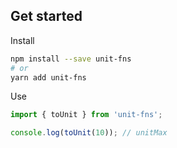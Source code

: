 ## Get started

Install

```bash
npm install --save unit-fns
# or
yarn add unit-fns
```

Use

```typescript
import { toUnit } from 'unit-fns';

console.log(toUnit(10)); // unitMax
```
